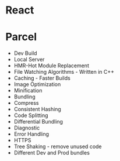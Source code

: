 # React 

# Parcel
- Dev Build
- Local Server 
- HMR-Hot Module Replacement
- File Watching Algorithms - Written in C++
- Caching - Faster Builds
- Image Optimization
- Minification 
- Bundling
- Compress 
- Consistent Hashing 
- Code Splitting
- Differential Bundling 
- Diagnostic
- Error Handling 
- HTTPS
- Tree Shaking - remove unused code 
- Different Dev and Prod bundles